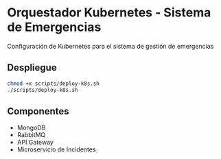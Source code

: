 # Orquestador Kubernetes - Sistema de Emergencias

Configuración de Kubernetes para el sistema de gestión de emergencias

## Despliegue
```bash
chmod +x scripts/deploy-k8s.sh
./scripts/deploy-k8s.sh
```

## Componentes
- MongoDB
- RabbitMQ  
- API Gateway
- Microservicio de Incidentes